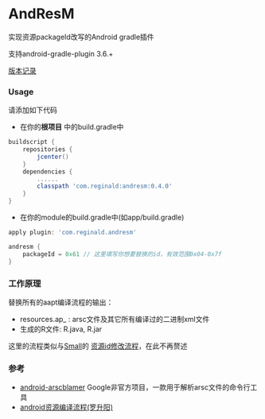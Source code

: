 # AndResM
实现资源packageId改写的Android gradle插件

支持android-gradle-plugin 3.6.+

[版本记录](https://github.com/xyxyLiu/AndResM/blob/master/CHANGELOG.md)


### Usage
请添加如下代码

* 在你的**根项目** 中的build.gradle中
```groovy
buildscript {
    repositories {
        jcenter()
    }
    dependencies {
        ......
        classpath 'com.reginald:andresm:0.4.0'
    }
}
```

* 在你的module的build.gradle中(如app/build.gradle)
```groovy
apply plugin: 'com.reginald.andresm'

andresm {
    packageId = 0x61 // 这里填写你想要替换的id，有效范围0x04-0x7f
}
```

### 工作原理
替换所有的aapt编译流程的输出：
* resources.ap_ : arsc文件及其它所有编译过的二进制xml文件
* 生成的R文件: R.java, R.jar

这里的流程类似与[Small](https://github.com/wequick/Small)的
[资源id修改流程](https://github.com/wequick/Small/wiki/Android-dynamic-load-resources#repack-android-asset-package)，在此不再赘述

### 参考
* [android-arscblamer](https://github.com/google/android-arscblamer) Google非官方项目，一款用于解析arsc文件的命令行工具
* [android资源编译流程(罗升阳)](http://blog.csdn.net/luoshengyang/article/details/8744683)